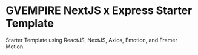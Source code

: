 # GVEMPIRE NextJS x Express Starter Template

Starter Template using ReactJS, NextJS, Axios, Emotion, and Framer Motion.

